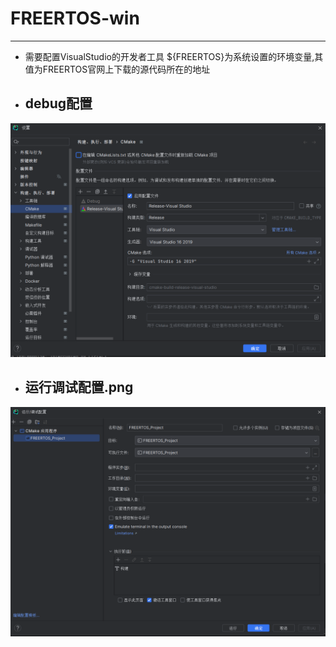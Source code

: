 # FREERTOS-win
-----
- 需要配置VisualStudio的开发者工具
${FREERTOS}为系统设置的环境变量,其值为FREERTOS官网上下载的源代码所在的地址  
- ## debug配置
![debug配置](./src/debug配置.png "debug配置")
- ## 运行调试配置.png
![运行调试配置.png](./src/运行调试配置.png "运行调试配置.png")
